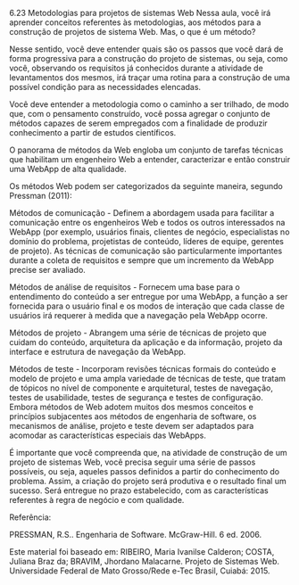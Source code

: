 6.23 Metodologias para projetos de sistemas Web
Nessa aula, você irá aprender conceitos referentes às metodologias, aos métodos para a construção de projetos de sistema Web. Mas, o que é um método?

Nesse sentido, você deve entender quais são os passos que você dará de forma progressiva para a construção do projeto de sistemas, ou seja, como você, observando os requisitos já conhecidos durante a atividade de levantamentos dos mesmos, irá traçar uma rotina para a construção de uma possível condição para as necessidades elencadas. 

Você deve entender a metodologia como o caminho a ser trilhado, de modo que, com o pensamento construído, você possa agregar o conjunto de métodos capazes de serem empregados com a finalidade de produzir conhecimento a partir de estudos científicos.

O panorama de métodos da Web engloba um conjunto de tarefas técnicas que habilitam um engenheiro Web a entender, caracterizar e então construir uma WebApp de alta qualidade.

Os métodos Web podem ser categorizados da seguinte maneira, segundo Pressman (2011):

Métodos de comunicação - Definem a abordagem usada para facilitar a comunicação entre os engenheiros Web e todos os outros interessados na WebApp (por exemplo, usuários finais, clientes de negócio, especialistas no domínio do problema, projetistas de conteúdo, líderes de equipe, gerentes de projeto). As técnicas de comunicação são particularmente importantes durante a coleta de requisitos e sempre que um incremento da WebApp precise ser avaliado.

Métodos de análise de requisitos - Fornecem uma base para o entendimento do conteúdo a ser entregue por uma WebApp, a função a ser fornecida para o usuário final e os modos de interação que cada classe de usuários irá requerer à medida que a navegação pela WebApp ocorre.

Métodos de projeto - Abrangem uma série de técnicas de projeto que cuidam do conteúdo, arquitetura da aplicação e da informação, projeto da interface e estrutura de navegação da WebApp.

Métodos de teste - Incorporam revisões técnicas formais do conteúdo e modelo de projeto e uma ampla variedade de técnicas de teste, que tratam de tópicos no nível de componente e arquitetural, testes de navegação, testes de usabilidade, testes de segurança e testes de configuração. 
Embora métodos de Web adotem muitos dos mesmos conceitos e princípios subjacentes aos métodos de engenharia de software, os mecanismos de análise, projeto e teste devem ser adaptados para acomodar as características especiais das WebApps.

É importante que você compreenda que, na atividade de construção de um projeto de sistemas Web, você precisa seguir uma série de passos possíveis, ou seja, aqueles passos definidos a partir do conhecimento do problema. Assim, a criação do projeto será produtiva e o resultado final um sucesso. Será entregue no prazo estabelecido, com as características referentes à regra de negócio e com qualidade.


Referência:

PRESSMAN, R.S.. Engenharia de Software. McGraw-Hill. 6 ed. 2006.

Este material foi baseado em:
RIBEIRO, Maria Ivanilse Calderon; COSTA, Juliana Braz da; BRAVIM, Jhordano Malacarne. Projeto de Sistemas Web. Universidade Federal de Mato Grosso/Rede e-Tec Brasil, Cuiabá: 2015.